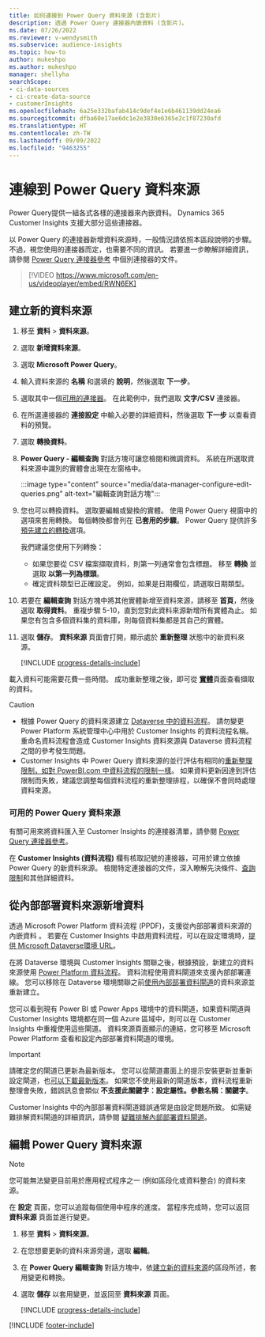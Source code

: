 ```yaml
---
title: 如何連接到 Power Query 資料來源 (含影片)
description: 透過 Power Query 連接器內嵌資料 (含影片)。
ms.date: 07/26/2022
ms.reviewer: v-wendysmith
ms.subservice: audience-insights
ms.topic: how-to
author: mukeshpo
ms.author: mukeshpo
manager: shellyha
searchScope:
- ci-data-sources
- ci-create-data-source
- customerInsights
ms.openlocfilehash: 6a25e332bafab414c9def4e1e6b461139dd24ea6
ms.sourcegitcommit: dfba60e17ae6dc1e2e3830e6365e2c1f87230afd
ms.translationtype: HT
ms.contentlocale: zh-TW
ms.lasthandoff: 09/09/2022
ms.locfileid: "9463255"
---
```

# <a name="connect-to-a-power-query-data-source"></a>連線到 Power Query 資料來源

Power Query提供一組各式各樣的連接器來內嵌資料。 Dynamics 365 Customer Insights 支援大部分這些連接器。

以 Power Query 的連接器新增資料來源時，一般情況請依照本區段說明的步驟。 不過，視您使用的連接器而定，也需要不同的資訊。 若要進一步瞭解詳細資訊，請參閱 [Power Query 連接器參考](/power-query/connectors/) 中個別連接器的文件。

> [!VIDEO https://www.microsoft.com/en-us/videoplayer/embed/RWN6EK]

## <a name="create-a-new-data-source"></a>建立新的資料來源

1. 移至 **資料** > **資料來源**。

1. 選取 **新增資料來源**。

1. 選取 **Microsoft Power Query**。

1. 輸入資料來源的 **名稱** 和選填的 **說明**，然後選取 **下一步**。

1. 選取其中一個[可用的連接器](#available-power-query-data-sources)。 在此範例中，我們選取 **文字/CSV** 連接器。

1. 在所選連接器的 **連接設定** 中輸入必要的詳細資料，然後選取 **下一步** 以查看資料的預覽。

1. 選取 **轉換資料**。

1. **Power Query - 編輯查詢** 對話方塊可讓您檢閱和微調資料。 系統在所選取資料來源中識別的實體會出現在左窗格中。

   :::image type="content" source="media/data-manager-configure-edit-queries.png" alt-text="編輯查詢對話方塊":::

1. 您也可以轉換資料。 選取要編輯或變換的實體。 使用 Power Query 視窗中的選項來套用轉換。 每個轉換都會列在 **已套用的步驟**。 Power Query 提供許多[預先建立的轉換](/power-query/power-query-what-is-power-query#transformations)選項。

   我們建議您使用下列轉換：

   - 如果您要從 CSV 檔案擷取資料，則第一列通常會包含標題。 移至 **轉換** 並選取 **以第一列為標頭**。
   - 確定資料類型已正確設定。 例如，如果是日期欄位，請選取日期類型。

1. 若要在 **編輯查詢** 對話方塊中將其他實體新增至資料來源，請移至 **首頁**，然後選取 **取得資料**。 重複步驟 5-10，直到您對此資料來源新增所有實體為止。 如果您有包含多個資料集的資料庫，則每個資料集都是其自己的實體。

1. 選取 **儲存**。 **資料來源** 頁面會打開，顯示處於 **重新整理** 狀態中的新資料來源。

   [!INCLUDE [progress-details-include](includes/progress-details-pane.md)]

載入資料可能需要花費一些時間。 成功重新整理之後，即可從 [**實體**](entities.md)頁面查看擷取的資料。

> [!CAUTION]
>
> - 根據 Power Query 的資料來源建立 [Dataverse 中的資料流程](/power-query/dataflows/overview-dataflows-across-power-platform-dynamics-365)。 請勿變更 Power Platform 系統管理中心中用於 Customer Insights 的資料流程名稱。 重命名資料流程會造成 Customer Insights 資料來源與 Dataverse 資料流程之間的參考發生問題。
> - Customer Insights 中 Power Query 資料來源的並行評估有相同的[重新整理限制，如對 PowerBI.com 中資料流程的限制一樣](/power-query/power-query-online-limits#refresh-limits)。 如果資料更新因達到評估限制而失敗，建議您調整每個資料流程的重新整理排程，以確保不會同時處理資料來源。

### <a name="available-power-query-data-sources"></a>可用的 Power Query 資料來源

有關可用來將資料匯入至 Customer Insights 的連接器清單，請參閱 [Power Query 連接器參考](/power-query/connectors/)。

在 **Customer Insights (資料流程)** 欄有核取記號的連接器，可用於建立依據 Power Query 的新資料來源。 檢閱特定連接器的文件，深入瞭解先決條件、[查詢限制](/power-query/power-query-online-limits)和其他詳細資料。

## <a name="add-data-from-on-premises-data-sources"></a>從內部部署資料來源新增資料

透過 Microsoft Power Platform 資料流程 (PPDF)，支援從內部部署資料來源的內嵌資料 。 若要在 Customer Insights 中啟用資料流程，可以在設定環境時，[提供 Microsoft Dataverse環境 URL](create-environment.md)。

在將 Dataverse 環境與 Customer Insights 關聯之後，根據預設，新建立的資料來源使用 [Power Platform 資料流程](/power-query/dataflows/overview-dataflows-across-power-platform-dynamics-365)。 資料流程使用資料閘道來支援內部部署連線。 您可以移除在 Dataverse 環境關聯之前[使用內部部署資料閘道](/data-integration/gateway/service-gateway-app)的資料來源並重新建立。

您可以看到現有 Power BI 或 Power Apps 環境中的資料閘道，如果資料閘道與 Customer Insights 環境都在同一個 Azure 區域中，則可以在 Customer Insights 中重複使用這些閘道。 資料來源頁面顯示的連結，您可移至 Microsoft Power Platform 查看和設定內部部署資料閘道的環境。

> [!IMPORTANT]
> 請確定您的閘道已更新為最新版本。 您可以從閘道畫面上的提示安裝更新並重新設定閘道，也[可以下載最新版本](https://powerapps.microsoft.com/downloads/)。 如果您不使用最新的閘道版本，資料流程重新整理會失敗，錯誤訊息會類似 **不支援此關鍵字：設定屬性。參數名稱：關鍵字**。
>
> Customer Insights 中的內部部署資料閘道錯誤通常是由設定問題所致。 如需疑難排解資料閘道的詳細資訊，請參閱 [疑難排解內部部署資料閘道](/data-integration/gateway/service-gateway-tshoot)。

## <a name="edit-power-query-data-sources"></a>編輯 Power Query 資料來源

> [!NOTE]
> 您可能無法變更目前用於應用程式程序之一 (例如區段化或資料整合) 的資料來源。
>
> 在 **設定** 頁面，您可以追蹤每個使用中程序的進度。 當程序完成時，您可以返回 **資料來源** 頁面並進行變更。

1. 移至 **資料** > **資料來源**。

1. 在您想要更新的資料來源旁邊，選取 **編輯**。

1. 在 **Power Query 編輯查詢** 對話方塊中，依[建立新的資料來源](#create-a-new-data-source)的區段所述，套用變更和轉換。

1. 選取 **儲存** 以套用變更，並返回至 **資料來源** 頁面。

   [!INCLUDE [progress-details-include](includes/progress-details-pane.md)]

[!INCLUDE [footer-include](includes/footer-banner.md)]
